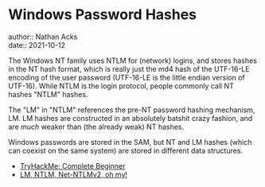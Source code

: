 # Windows Password Hashes

author:: Nathan Acks  
date:: 2021-10-12

The Windows NT family uses NTLM for (network) logins, and stores hashes in the NT hash format, which is really just the md4 hash of the UTF-16-LE encoding of the user password (UTF-16-LE is the little endian version of UTF-16). While NTLM is the login protocol, people commonly call NT hashes "NTLM" hashes.

The "LM" in "NTLM" references the pre-NT password hashing mechanism, LM. LM hashes are constructed in an absolutely batshit crazy fashion, and are *much* weaker than (the already weak) NT hashes.

Windows passwords are stored in the SAM, but NT and LM hashes (which can coexist on the same system) are stored in different data structures.

* [TryHackMe: Complete Beginner](tryhackme-complete-beginner.md)
* [LM, NTLM, Net-NTLMv2, oh my!](https://medium.com/@petergombos/lm-ntlm-net-ntlmv2-oh-my-a9b235c58ed4)

